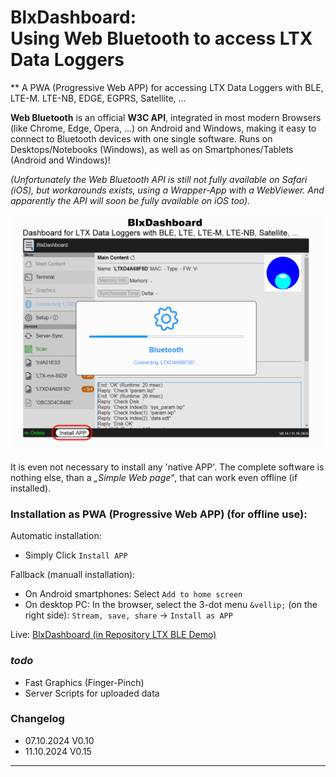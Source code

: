 # BlxDashboard:<br>Using Web Bluetooth to access LTX Data Loggers #
** A PWA (Progressive Web APP) for accessing LTX Data Loggers with BLE, LTE-M. LTE-NB, EDGE, EGPRS, Satellite, ...  

__Web Bluetooth__ is an official __W3C API__, integrated in most modern Browsers (like Chrome, Edge, Opera, …)
on Android and Windows, making it easy to connect to Bluetooth devices with one single software. 
Runs on Desktops/Notebooks (Windows), as well as on Smartphones/Tablets (Android and Windows)! 

_(Unfortunately the Web Bluetooth API is still not fully available on Safari (iOS), but workarounds exists, using a Wrapper-App with a WebViewer. And apparently the API will soon be fully available on iOS too)._

!['Screenshot'](./ble_api/static/preview1024x768.png "Screenshots BlxDashboard")

It is even not necessary to install any 'native APP'. The complete software is nothing else, than a _„Simple Web page“_, that can work even offline (if installed).

### Installation as PWA (Progressive Web APP) (for offline use):

Automatic installation:
- Simply Click ` Install APP `

Fallback (manuall installation):
- On Android smartphones: Select `Add to home screen`
- On desktop PC: In the browser, select the 3-dot menu ` &vellip; ` (on the right side): `Stream, save, share` -> `Install as APP`


Live: [BlxDashboard (in Repository LTX BLE Demo)](https://joembedded.github.io/ltx_ble_demo/ble_api/index.html)

### *todo*
- Fast Graphics (Finger-Pinch)
- Server Scripts for uploaded data


### Changelog
- 07.10.2024 V0.10
- 11.10.2024 V0.15

---
